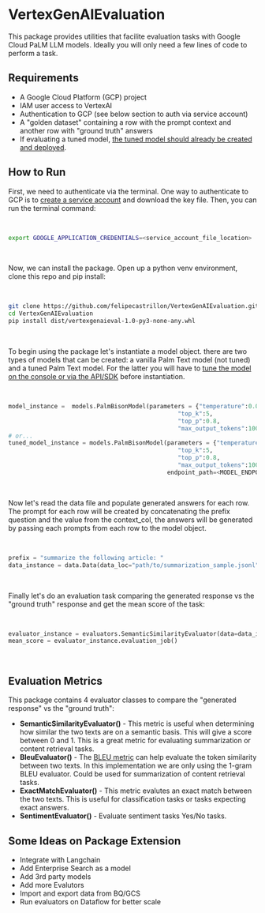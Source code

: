 # VertexGenAIEvaluation

This package provides utilities that facilite evaluation tasks with Google Cloud PaLM LLM models. Ideally you will only need a few lines of code to perform a task.

## Requirements ##

* A Google Cloud Platform (GCP) project
* IAM user access to VertexAI
* Authentication to GCP (see below section to auth via service account)
* A "golden dataset" containing a row with the prompt context and another row with "ground truth" answers
* If evaluating a tuned model, [the tuned model should already be created and deployed](https://cloud.google.com/vertex-ai/docs/generative-ai/models/tune-models). 

## How to Run ##

First, we need to authenticate via the terminal. One way to authenticate to GCP is to [create a service account](https://cloud.google.com/iam/docs/keys-create-delete) and download the key file. Then, you can run the terminal command:

&nbsp;
```bash
export GOOGLE_APPLICATION_CREDENTIALS=<service_account_file_location>
```
&nbsp;

Now, we can install the package. Open up a python venv environment, clone this repo and pip install:

&nbsp;
``` bash
git clone https://github.com/felipecastrillon/VertexGenAIEvaluation.git
cd VertexGenAIEvaluation
pip install dist/vertexgenaieval-1.0-py3-none-any.whl
```
&nbsp;

To begin using the package let's instantiate a model object. there are two types of models that can be created: a vanilla Palm Text model (not tuned) and a tuned Palm Text model. For the latter you will have to [tune the model on the console or via the API/SDK](https://cloud.google.com/vertex-ai/docs/generative-ai/models/tune-models) before instantiation. 

&nbsp;
```python
model_instance =  models.PalmBisonModel(parameters = {"temperature":0.0,
                                                "top_k":5,
                                                "top_p":0.8,
                                                "max_output_tokens":1000}  )
# or...
tuned_model_instance = models.PalmBisonModel(parameters = {"temperature":0.0,
                                                "top_k":5,
                                                "top_p":0.8,
                                                "max_output_tokens":1000},
                                             endpoint_path=<MODEL_ENDPOINT>  )
```
&nbsp;

Now let's read the data file and populate generated answers for each row. The prompt for each row will be created by concatenating the prefix question and the value from the context_col, the answers will be generated by passing each prompts from each row to the model object. 

&nbsp;
```python
prefix = "summarize the following article: "
data_instance = data.Data(data_loc="path/to/summarization_sample.jsonl", prefix_question=prefix, context_col="article", ground_truth_col="summary", llm_model=model_instance)

```
&nbsp;

Finally let's do an evaluation task comparing the generated response vs the "ground truth" response and get the mean score of the task:

&nbsp;
```python
evaluator_instance = evaluators.SemanticSimilarityEvaluator(data=data_instance)
mean_score = evaluator_instance.evaluation_job()

```
&nbsp;

## Evaluation Metrics ##


This package contains 4 evaluator classes to compare the "generated response" vs the "ground truth":

- **SemanticSimilarityEvaluator()** - This metric is useful when determining how similar the two texts are on a semantic basis. This will give a score between 0 and 1. This is a great metric for  evaluating summarization or content retrieval tasks.
- **BleuEvaluator()** - The [BLEU metric](https://en.wikipedia.org/wiki/BLEU) can help evaluate the token similarity between two texts. In this implementation we are only using the 1-gram BLEU evaluator. Could be used for summarization of content retrieval tasks. 
- **ExactMatchEvaluator()** - This metric evalutes an exact match between the two texts. This is useful for classification tasks or tasks expecting exact answers. 
- **SentimentEvaluator()** - Evaluate sentiment tasks Yes/No tasks. 

## Some Ideas on Package Extension ##


- Integrate with Langchain
- Add Enterprise Search as a model
- Add 3rd party models
- Add more Evalutors
- Import and export data from BQ/GCS
- Run evaluators on Dataflow for better scale
